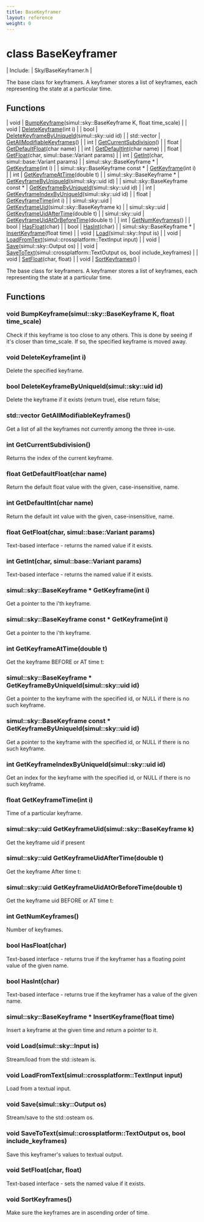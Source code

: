 ```yaml
---
title: BaseKeyframer
layout: reference
weight: 0
---
```

class BaseKeyframer
===

| Include: | Sky/BaseKeyframer.h |

The base class for keyframers. A keyframer stores a list of keyframes, each representing the state at
a particular time.
  


Functions
---

| void | [BumpKeyframe](#BumpKeyframe)(simul::sky::BaseKeyframe K, float time_scale) |
| void | [DeleteKeyframe](#DeleteKeyframe)(int i) |
| bool | [DeleteKeyframeByUniqueId](#DeleteKeyframeByUniqueId)(simul::sky::uid id) |
| std::vector | [GetAllModifiableKeyframes](#GetAllModifiableKeyframes)() |
| int | [GetCurrentSubdivision](#GetCurrentSubdivision)() |
| float | [GetDefaultFloat](#GetDefaultFloat)(char name) |
| int | [GetDefaultInt](#GetDefaultInt)(char name) |
| float | [GetFloat](#GetFloat)(char, simul::base::Variant params) |
| int | [GetInt](#GetInt)(char, simul::base::Variant params) |
| simul::sky::BaseKeyframe * | [GetKeyframe](#GetKeyframe)(int i) |
| simul::sky::BaseKeyframe  const * | [GetKeyframe](#GetKeyframe)(int i) |
| int | [GetKeyframeAtTime](#GetKeyframeAtTime)(double t) |
| simul::sky::BaseKeyframe * | [GetKeyframeByUniqueId](#GetKeyframeByUniqueId)(simul::sky::uid id) |
| simul::sky::BaseKeyframe  const * | [GetKeyframeByUniqueId](#GetKeyframeByUniqueId)(simul::sky::uid id) |
| int | [GetKeyframeIndexByUniqueId](#GetKeyframeIndexByUniqueId)(simul::sky::uid id) |
| float | [GetKeyframeTime](#GetKeyframeTime)(int i) |
| simul::sky::uid | [GetKeyframeUid](#GetKeyframeUid)(simul::sky::BaseKeyframe k) |
| simul::sky::uid | [GetKeyframeUidAfterTime](#GetKeyframeUidAfterTime)(double t) |
| simul::sky::uid | [GetKeyframeUidAtOrBeforeTime](#GetKeyframeUidAtOrBeforeTime)(double t) |
| int | [GetNumKeyframes](#GetNumKeyframes)() |
| bool | [HasFloat](#HasFloat)(char) |
| bool | [HasInt](#HasInt)(char) |
| simul::sky::BaseKeyframe * | [InsertKeyframe](#InsertKeyframe)(float time) |
| void | [Load](#Load)(simul::sky::Input is) |
| void | [LoadFromText](#LoadFromText)(simul::crossplatform::TextInput input) |
| void | [Save](#Save)(simul::sky::Output os) |
| void | [SaveToText](#SaveToText)(simul::crossplatform::TextOutput os, bool include_keyframes) |
| void | [SetFloat](#SetFloat)(char, float) |
| void | [SortKeyframes](#SortKeyframes)() |

The base class for keyframers. A keyframer stores a list of keyframes, each representing the state at
a particular time.
  


Functions
---
<a name="BumpKeyframe"></a>
### void BumpKeyframe(simul::sky::BaseKeyframe K, float time_scale)
Check if this keyframe is too close to any others. This is done by seeing if it's closer than time_scale.
If so, the specified keyframe is moved away.
<a name="DeleteKeyframe"></a>
### void DeleteKeyframe(int i)
Delete the specified keyframe.
<a name="DeleteKeyframeByUniqueId"></a>
### bool DeleteKeyframeByUniqueId(simul::sky::uid id)
Delete the keyframe if it exists (return true), else return false;
<a name="GetAllModifiableKeyframes"></a>
### std::vector GetAllModifiableKeyframes()
Get a list of all the keyframes not currently among the three in-use.
<a name="GetCurrentSubdivision"></a>
### int GetCurrentSubdivision()
Returns the index of the current keyframe.
<a name="GetDefaultFloat"></a>
### float GetDefaultFloat(char name)
Return the default float value with the given, case-insensitive, name.
<a name="GetDefaultInt"></a>
### int GetDefaultInt(char name)
Return the default int value with the given, case-insensitive, name.
<a name="GetFloat"></a>
### float GetFloat(char, simul::base::Variant params)
Text-based interface - returns the named value if it exists.
<a name="GetInt"></a>
### int GetInt(char, simul::base::Variant params)
Text-based interface - returns the named value if it exists.
<a name="GetKeyframe"></a>
### simul::sky::BaseKeyframe * GetKeyframe(int i)
Get a pointer to the i'th keyframe.
<a name="GetKeyframe"></a>
### simul::sky::BaseKeyframe  const * GetKeyframe(int i)
Get a pointer to the i'th keyframe.
<a name="GetKeyframeAtTime"></a>
### int GetKeyframeAtTime(double t)
Get the keyframe BEFORE or AT time t:
<a name="GetKeyframeByUniqueId"></a>
### simul::sky::BaseKeyframe * GetKeyframeByUniqueId(simul::sky::uid id)
Get a pointer to the keyframe with the specified id, or NULL if there is no such keyframe.
<a name="GetKeyframeByUniqueId"></a>
### simul::sky::BaseKeyframe  const * GetKeyframeByUniqueId(simul::sky::uid id)
Get a pointer to the keyframe with the specified id, or NULL if there is no such keyframe.
<a name="GetKeyframeIndexByUniqueId"></a>
### int GetKeyframeIndexByUniqueId(simul::sky::uid id)
Get an index for the keyframe with the specified id, or NULL if there is no such keyframe.
<a name="GetKeyframeTime"></a>
### float GetKeyframeTime(int i)
Time of a particular keyframe.
<a name="GetKeyframeUid"></a>
### simul::sky::uid GetKeyframeUid(simul::sky::BaseKeyframe k)
Get the keyframe uid if present
<a name="GetKeyframeUidAfterTime"></a>
### simul::sky::uid GetKeyframeUidAfterTime(double t)
Get the keyframe After time t:
<a name="GetKeyframeUidAtOrBeforeTime"></a>
### simul::sky::uid GetKeyframeUidAtOrBeforeTime(double t)
Get the keyframe uid BEFORE or AT time t:
<a name="GetNumKeyframes"></a>
### int GetNumKeyframes()
Number of keyframes.
<a name="HasFloat"></a>
### bool HasFloat(char)
Text-based interface - returns true if the keyframer has a floating point value of the given name.
<a name="HasInt"></a>
### bool HasInt(char)
Text-based interface - returns true if the keyframer has a value of the given name.
<a name="InsertKeyframe"></a>
### simul::sky::BaseKeyframe * InsertKeyframe(float time)
Insert a keyframe at the given time and return a pointer to it.
<a name="Load"></a>
### void Load(simul::sky::Input is)
Stream/load from the std::isteam is.
<a name="LoadFromText"></a>
### void LoadFromText(simul::crossplatform::TextInput input)
Load from a textual input.
<a name="Save"></a>
### void Save(simul::sky::Output os)
Stream/save  to the std::osteam os.
<a name="SaveToText"></a>
### void SaveToText(simul::crossplatform::TextOutput os, bool include_keyframes)
Save this keyframer's values to textual output.
<a name="SetFloat"></a>
### void SetFloat(char, float)
Text-based interface - sets the named value if it exists.
<a name="SortKeyframes"></a>
### void SortKeyframes()
Make sure the keyframes are in ascending order of time.
